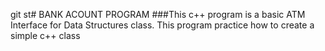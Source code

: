 git st# BANK ACOUNT PROGRAM
###This c++ program is a basic ATM Interface for Data Structures class. This program practice how to create a simple c++ class
